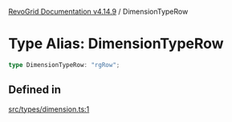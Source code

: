 [RevoGrid Documentation v4.14.9](README.md) / DimensionTypeRow

# Type Alias: DimensionTypeRow

```ts
type DimensionTypeRow: "rgRow";
```

## Defined in

[src/types/dimension.ts:1](https://github.com/revolist/revogrid/blob/6c3c52a081bcade371a3f5576e4e5805c6bbce5c/src/types/dimension.ts#L1)
